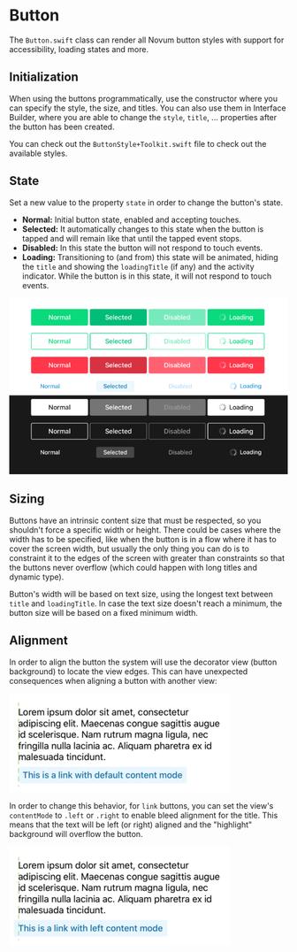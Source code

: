 #  Button

The `Button.swift` class can render all Novum button styles with support for accessibility, loading states and more.

## Initialization

When using the buttons programmatically, use the constructor where you can specify the style, the size, and titles. You can also use them in Interface Builder, where you are able to change the `style`, `title`, ... properties after the button has been created.

You can check out the `ButtonStyle+Toolkit.swift` file to check out the available styles.

## State

Set a new value to the property `state` in order to change the button's state.

* **Normal:** Initial button state, enabled and accepting touches.
* **Selected:** It automatically changes to this state when the button is tapped and will remain like that until the tapped event stops.
* **Disabled:** In this state the button will not respond to touch events.
* **Loading:** Transitioning to (and from) this state will be animated, hiding the `title` and showing the `loadingTitle` (if any) and the activity indicator. While the button is in this state, it will not respond to touch events.

![custom](./docs/images/sample.gif)

## Sizing
Buttons have an intrinsic content size that must be respected, so you shouldn't force a specific width or height. There could be cases where the width has to be specified, like when the button is in a flow where it has to cover the screen width, but usually the only thing you can do is to constraint it to the edges of the screen with greater than constraints so that the buttons never overflow (which could happen with long titles and dynamic type).

Button's width will be based on text size, using the longest text between `title` and `loadingTitle`. In case the text size doesn't reach a minimum, the button size will be based on a fixed minimum width.

## Alignment

In order to align the button the system will use the decorator view (button background) to locate the view edges. This can have unexpected consequences when aligning a button with another view:

![custom](./docs/images/default-content-mode-selected.png)


In order to change this behavior, for `link` buttons, you can set the view's `contentMode` to `.left` or `.right` to enable bleed alignment for the title.
This means that the text will be left (or right) aligned and the "highlight" background will overflow the button.

![custom](./docs/images/left-content-mode-selected.png)